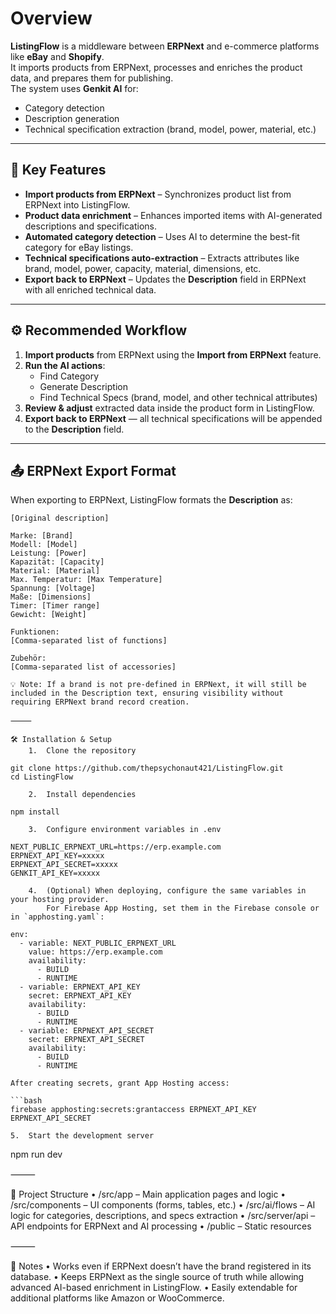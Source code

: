 # Overview

**ListingFlow** is a middleware between **ERPNext** and e-commerce platforms like **eBay** and **Shopify**.  
It imports products from ERPNext, processes and enriches the product data, and prepares them for publishing.  
The system uses **Genkit AI** for:
- Category detection
- Description generation
- Technical specification extraction (brand, model, power, material, etc.)

---

## 🚀 Key Features
- **Import products from ERPNext** – Synchronizes product list from ERPNext into ListingFlow.
- **Product data enrichment** – Enhances imported items with AI-generated descriptions and specifications.
- **Automated category detection** – Uses AI to determine the best-fit category for eBay listings.
- **Technical specifications auto-extraction** – Extracts attributes like brand, model, power, capacity, material, dimensions, etc.
- **Export back to ERPNext** – Updates the **Description** field in ERPNext with all enriched technical data.

---

## ⚙️ Recommended Workflow
1. **Import products** from ERPNext using the **Import from ERPNext** feature.
2. **Run the AI actions**:
   - Find Category
   - Generate Description
   - Find Technical Specs (brand, model, and other technical attributes)
3. **Review & adjust** extracted data inside the product form in ListingFlow.
4. **Export back to ERPNext** — all technical specifications will be appended to the **Description** field.

---

## 📤 ERPNext Export Format

When exporting to ERPNext, ListingFlow formats the **Description** as:

```plaintext
[Original description]

Marke: [Brand]
Modell: [Model]
Leistung: [Power]
Kapazität: [Capacity]
Material: [Material]
Max. Temperatur: [Max Temperature]
Spannung: [Voltage]
Maße: [Dimensions]
Timer: [Timer range]
Gewicht: [Weight]

Funktionen:
[Comma-separated list of functions]

Zubehör:
[Comma-separated list of accessories]

💡 Note: If a brand is not pre-defined in ERPNext, it will still be included in the Description text, ensuring visibility without requiring ERPNext brand record creation.

⸻

🛠 Installation & Setup
	1.	Clone the repository

git clone https://github.com/thepsychonaut421/ListingFlow.git
cd ListingFlow

	2.	Install dependencies

npm install

	3.	Configure environment variables in .env

NEXT_PUBLIC_ERPNEXT_URL=https://erp.example.com
ERPNEXT_API_KEY=xxxxx
ERPNEXT_API_SECRET=xxxxx
GENKIT_API_KEY=xxxxx

	4.	(Optional) When deploying, configure the same variables in your hosting provider.
		For Firebase App Hosting, set them in the Firebase console or in `apphosting.yaml`:

env:
  - variable: NEXT_PUBLIC_ERPNEXT_URL
    value: https://erp.example.com
    availability:
      - BUILD
      - RUNTIME
  - variable: ERPNEXT_API_KEY
    secret: ERPNEXT_API_KEY
    availability:
      - BUILD
      - RUNTIME
  - variable: ERPNEXT_API_SECRET
    secret: ERPNEXT_API_SECRET
    availability:
      - BUILD
      - RUNTIME

After creating secrets, grant App Hosting access:

```bash
firebase apphosting:secrets:grantaccess ERPNEXT_API_KEY ERPNEXT_API_SECRET
```

	5.	Start the development server

npm run dev


⸻

📂 Project Structure
	•	/src/app – Main application pages and logic
	•	/src/components – UI components (forms, tables, etc.)
	•	/src/ai/flows – AI logic for categories, descriptions, and specs extraction
	•	/src/server/api – API endpoints for ERPNext and AI processing
	•	/public – Static resources

⸻

📌 Notes
	•	Works even if ERPNext doesn’t have the brand registered in its database.
	•	Keeps ERPNext as the single source of truth while allowing advanced AI-based enrichment in ListingFlow.
	•	Easily extendable for additional platforms like Amazon or WooCommerce.
